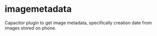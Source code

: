 # imagemetadata
Capacitor plugin to get image metadata, specifically creation date from images stored on phone.

